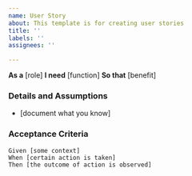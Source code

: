 ```yaml
---
name: User Story
about: This template is for creating user stories
title: ''
labels: ''
assignees: ''

---
```


**As a** [role] 
**I need** [function] 
**So that** [benefit] 
 
### Details and Assumptions
* [document what you know]

### Acceptance Criteria 
 
```gherkin
Given [some context]
When [certain action is taken]
Then [the outcome of action is observed]
```
